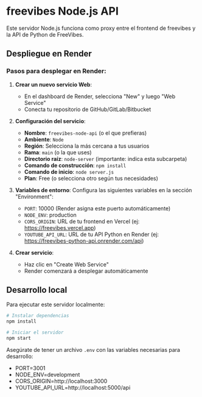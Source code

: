 # freevibes Node.js API

Este servidor Node.js funciona como proxy entre el frontend de freevibes y la API de Python de FreeVibes.

## Despliegue en Render

### Pasos para desplegar en Render:

1. **Crear un nuevo servicio Web**:
   - En el dashboard de Render, selecciona "New" y luego "Web Service"
   - Conecta tu repositorio de GitHub/GitLab/Bitbucket

2. **Configuración del servicio**:
   - **Nombre**: `freevibes-node-api` (o el que prefieras)
   - **Ambiente**: `Node`
   - **Región**: Selecciona la más cercana a tus usuarios
   - **Rama**: `main` (o la que uses)
   - **Directorio raíz**: `node-server` (importante: indica esta subcarpeta)
   - **Comando de construcción**: `npm install`
   - **Comando de inicio**: `node server.js`
   - **Plan**: Free (o selecciona otro según tus necesidades)

3. **Variables de entorno**:
   Configura las siguientes variables en la sección "Environment":
   - `PORT`: 10000 (Render asigna este puerto automáticamente)
   - `NODE_ENV`: production
   - `CORS_ORIGIN`: URL de tu frontend en Vercel (ej: https://freevibes.vercel.app)
   - `YOUTUBE_API_URL`: URL de tu API Python en Render (ej: https://freevibes-python-api.onrender.com/api)

4. **Crear servicio**:
   - Haz clic en "Create Web Service"
   - Render comenzará a desplegar automáticamente

## Desarrollo local

Para ejecutar este servidor localmente:

```bash
# Instalar dependencias
npm install

# Iniciar el servidor
npm start
```

Asegúrate de tener un archivo `.env` con las variables necesarias para desarrollo:
- PORT=3001
- NODE_ENV=development
- CORS_ORIGIN=http://localhost:3000
- YOUTUBE_API_URL=http://localhost:5000/api
